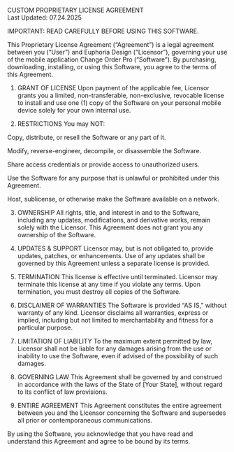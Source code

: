 CUSTOM PROPRIETARY LICENSE AGREEMENT<br />
Last Updated: 07.24.2025<br />

IMPORTANT: READ CAREFULLY BEFORE USING THIS SOFTWARE.

This Proprietary License Agreement (“Agreement”) is a legal agreement between you (“User”) and Euphoria Design (“Licensor”), governing your use of the mobile application Change Order Pro (“Software”). By purchasing, downloading, installing, or using this Software, you agree to the terms of this Agreement.

1. GRANT OF LICENSE
Upon payment of the applicable fee, Licensor grants you a limited, non-transferable, non-exclusive, revocable license to install and use one (1) copy of the Software on your personal mobile device solely for your own internal use.

2. RESTRICTIONS
You may NOT:

Copy, distribute, or resell the Software or any part of it.

Modify, reverse-engineer, decompile, or disassemble the Software.

Share access credentials or provide access to unauthorized users.

Use the Software for any purpose that is unlawful or prohibited under this Agreement.

Host, sublicense, or otherwise make the Software available on a network.

3. OWNERSHIP
All rights, title, and interest in and to the Software, including any updates, modifications, and derivative works, remain solely with the Licensor. This Agreement does not grant you any ownership of the Software.

4. UPDATES & SUPPORT
Licensor may, but is not obligated to, provide updates, patches, or enhancements. Use of any updates shall be governed by this Agreement unless a separate license is provided.

5. TERMINATION
This license is effective until terminated. Licensor may terminate this license at any time if you violate any terms. Upon termination, you must destroy all copies of the Software.

6. DISCLAIMER OF WARRANTIES
The Software is provided “AS IS,” without warranty of any kind. Licensor disclaims all warranties, express or implied, including but not limited to merchantability and fitness for a particular purpose.

7. LIMITATION OF LIABILITY
To the maximum extent permitted by law, Licensor shall not be liable for any damages arising from the use or inability to use the Software, even if advised of the possibility of such damages.

8. GOVERNING LAW
This Agreement shall be governed by and construed in accordance with the laws of the State of [Your State], without regard to its conflict of law provisions.

9. ENTIRE AGREEMENT
This Agreement constitutes the entire agreement between you and the Licensor concerning the Software and supersedes all prior or contemporaneous communications.

By using the Software, you acknowledge that you have read and understand this Agreement and agree to be bound by its terms.
